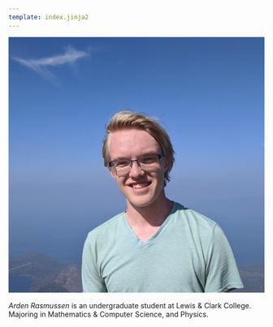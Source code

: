 ```yaml
---
template: index.jinja2
---
```


![Self](ArdenRasmussen.jpg "width:250px;height:250px;")

*Arden Rasmussen* is an undergraduate student at Lewis & Clark College.
Majoring in Mathematics & Computer Science, and Physics.

